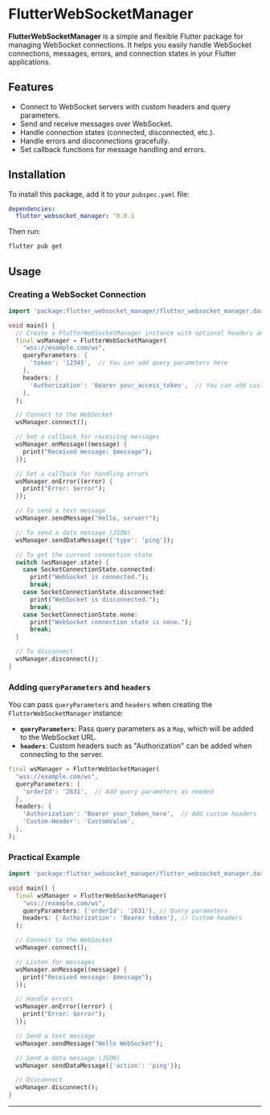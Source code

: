# FlutterWebSocketManager

**FlutterWebSocketManager** is a simple and flexible Flutter package for managing WebSocket connections. It helps you easily handle WebSocket connections, messages, errors, and connection states in your Flutter applications.

## Features

- Connect to WebSocket servers with custom headers and query parameters.
- Send and receive messages over WebSocket.
- Handle connection states (connected, disconnected, etc.).
- Handle errors and disconnections gracefully.
- Set callback functions for message handling and errors.

## Installation

To install this package, add it to your `pubspec.yaml` file:

```yaml
dependencies:
  flutter_websocket_manager: ^0.0.1
```

Then run:

```bash
flutter pub get
```

## Usage

### Creating a WebSocket Connection

```dart
import 'package:flutter_websocket_manager/flutter_websocket_manager.dart';

void main() {
  // Create a FlutterWebSocketManager instance with optional headers and query parameters
  final wsManager = FlutterWebSocketManager(
    "wss://example.com/ws",
    queryParameters: {
      'token': '12345',  // You can add query parameters here
    },
    headers: {
      'Authorization': 'Bearer your_access_token',  // You can add custom headers here
    },
  );

  // Connect to the WebSocket
  wsManager.connect();

  // Set a callback for receiving messages
  wsManager.onMessage((message) {
    print("Received message: $message");
  });

  // Set a callback for handling errors
  wsManager.onError((error) {
    print("Error: $error");
  });

  // To send a text message
  wsManager.sendMessage("Hello, server!");

  // To send a data message (JSON)
  wsManager.sendDataMessage({'type': 'ping'});

  // To get the current connection state
  switch (wsManager.state) {
    case SocketConnectionState.connected:
      print("WebSocket is connected.");
      break;
    case SocketConnectionState.disconnected:
      print("WebSocket is disconnected.");
      break;
    case SocketConnectionState.none:
      print("WebSocket connection state is none.");
      break;
  }

  // To disconnect
  wsManager.disconnect();
}
```

### Adding `queryParameters` and `headers`

You can pass `queryParameters` and `headers` when creating the `FlutterWebSocketManager` instance:

- **`queryParameters`**: Pass query parameters as a `Map`, which will be added to the WebSocket URL.
- **`headers`**: Custom headers such as "Authorization" can be added when connecting to the server.

```dart
final wsManager = FlutterWebSocketManager(
  "wss://example.com/ws",
  queryParameters: {
    'orderId': '2631',  // Add query parameters as needed
  },
  headers: {
    'Authorization': 'Bearer your_token_here',  // Add custom headers
    'Custom-Header': 'CustomValue',
  },
);
```

### Practical Example

```dart
import 'package:flutter_websocket_manager/flutter_websocket_manager.dart';

void main() {
  final wsManager = FlutterWebSocketManager(
    "wss://example.com/ws",
    queryParameters: {'orderId': '2631'}, // Query parameters
    headers: {'Authorization': 'Bearer token'}, // Custom headers
  );

  // Connect to the WebSocket
  wsManager.connect();

  // Listen for messages
  wsManager.onMessage((message) {
    print("Received message: $message");
  });

  // Handle errors
  wsManager.onError((error) {
    print("Error: $error");
  });

  // Send a text message
  wsManager.sendMessage("Hello WebSocket");

  // Send a data message (JSON)
  wsManager.sendDataMessage({'action': 'ping'});

  // Disconnect
  wsManager.disconnect();
}
```

---
